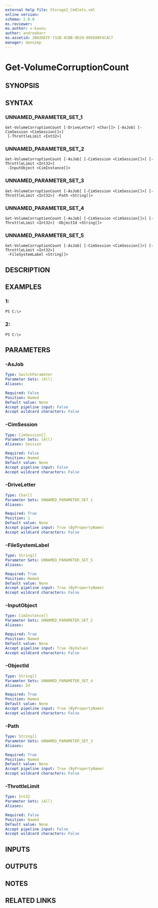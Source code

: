 ```yaml
---
external help file: Storage2_Cmdlets.xml
online version: 
schema: 2.0.0
ms.reviewer:
ms.author: v-kaunu
author: andreabarr
ms.assetid: 2B02DEFF-732B-4CBB-9D29-905E08F4CAC7
manager: dansimp
---
```


# Get-VolumeCorruptionCount

## SYNOPSIS

## SYNTAX

### UNNAMED_PARAMETER_SET_1
```
Get-VolumeCorruptionCount [-DriveLetter] <Char[]> [-AsJob] [-CimSession <CimSession[]>]
 [-ThrottleLimit <Int32>]
```

### UNNAMED_PARAMETER_SET_2
```
Get-VolumeCorruptionCount [-AsJob] [-CimSession <CimSession[]>] [-ThrottleLimit <Int32>]
 -InputObject <CimInstance[]>
```

### UNNAMED_PARAMETER_SET_3
```
Get-VolumeCorruptionCount [-AsJob] [-CimSession <CimSession[]>] [-ThrottleLimit <Int32>] -Path <String[]>
```

### UNNAMED_PARAMETER_SET_4
```
Get-VolumeCorruptionCount [-AsJob] [-CimSession <CimSession[]>] [-ThrottleLimit <Int32>] -ObjectId <String[]>
```

### UNNAMED_PARAMETER_SET_5
```
Get-VolumeCorruptionCount [-AsJob] [-CimSession <CimSession[]>] [-ThrottleLimit <Int32>]
 -FileSystemLabel <String[]>
```

## DESCRIPTION

## EXAMPLES

### 1:
```
PS C:\>
```

### 2:
```
PS C:\>
```

## PARAMETERS

### -AsJob


```yaml
Type: SwitchParameter
Parameter Sets: (All)
Aliases: 

Required: False
Position: Named
Default value: None
Accept pipeline input: False
Accept wildcard characters: False
```

### -CimSession


```yaml
Type: CimSession[]
Parameter Sets: (All)
Aliases: Session

Required: False
Position: Named
Default value: None
Accept pipeline input: False
Accept wildcard characters: False
```

### -DriveLetter


```yaml
Type: Char[]
Parameter Sets: UNNAMED_PARAMETER_SET_1
Aliases: 

Required: True
Position: 1
Default value: None
Accept pipeline input: True (ByPropertyName)
Accept wildcard characters: False
```

### -FileSystemLabel


```yaml
Type: String[]
Parameter Sets: UNNAMED_PARAMETER_SET_5
Aliases: 

Required: True
Position: Named
Default value: None
Accept pipeline input: True (ByPropertyName)
Accept wildcard characters: False
```

### -InputObject


```yaml
Type: CimInstance[]
Parameter Sets: UNNAMED_PARAMETER_SET_2
Aliases: 

Required: True
Position: Named
Default value: None
Accept pipeline input: True (ByValue)
Accept wildcard characters: False
```

### -ObjectId


```yaml
Type: String[]
Parameter Sets: UNNAMED_PARAMETER_SET_4
Aliases: Id

Required: True
Position: Named
Default value: None
Accept pipeline input: True (ByPropertyName)
Accept wildcard characters: False
```

### -Path


```yaml
Type: String[]
Parameter Sets: UNNAMED_PARAMETER_SET_3
Aliases: 

Required: True
Position: Named
Default value: None
Accept pipeline input: True (ByPropertyName)
Accept wildcard characters: False
```

### -ThrottleLimit


```yaml
Type: Int32
Parameter Sets: (All)
Aliases: 

Required: False
Position: Named
Default value: None
Accept pipeline input: False
Accept wildcard characters: False
```

## INPUTS

## OUTPUTS

## NOTES

## RELATED LINKS

